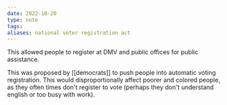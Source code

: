 ```yaml
---
date: 2022-10-20
type: note
tags: 
aliases: national voter registration act
---
```


This allowed people to register at DMV and public offices for public assistance.

This was proposed by [[democrats]] to push people into automatic voting registration. This would disproportionally affect poorer and colored people, as they often times don't register to vote (perhaps they don't understand english or too busy with work).

